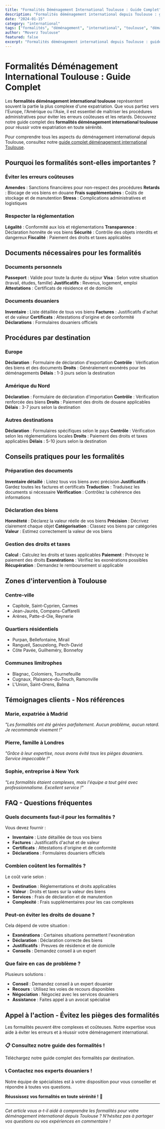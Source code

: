 ```yaml
---
title: "Formalités Déménagement International Toulouse : Guide Complet"
description: "Formalités déménagement international depuis Toulouse : guide complet des démarches. Documents nécessaires, procédures, conseils pratiques. Évitez les erreurs coûteuses."
date: "2024-01-15"
category: "international"
tags: ["formalités", "déménagement", "international", "toulouse", "démarches"]
author: "Moverz Toulouse"
featured: false
excerpt: "Formalités déménagement international depuis Toulouse : guide complet des démarches. Documents nécessaires, procédures, conseils pratiques."
---
```


# Formalités Déménagement International Toulouse : Guide Complet

Les **formalités déménagement international toulouse** représentent souvent la partie la plus complexe d'une expatriation. Que vous partiez vers l'Europe, l'Amérique ou l'Asie, il est essentiel de maîtriser les procédures administratives pour éviter les erreurs coûteuses et les retards. Découvrez notre guide complet des **formalités déménagement international toulouse** pour réussir votre expatriation en toute sérénité.

Pour comprendre tous les aspects du déménagement international depuis Toulouse, consultez notre [guide complet déménagement international Toulouse](/blog/international/demenagement-international-toulouse).

## Pourquoi les formalités sont-elles importantes ?

### Éviter les erreurs coûteuses

**Amendes** : Sanctions financières pour non-respect des procédures
**Retards** : Blocage de vos biens en douane
**Frais supplémentaires** : Coûts de stockage et de manutention
**Stress** : Complications administratives et logistiques

### Respecter la réglementation

**Légalité** : Conformité aux lois et réglementations
**Transparence** : Déclaration honnête de vos biens
**Sécurité** : Contrôle des objets interdits et dangereux
**Fiscalité** : Paiement des droits et taxes applicables

## Documents nécessaires pour les formalités

### Documents personnels

**Passeport** : Valide pour toute la durée du séjour
**Visa** : Selon votre situation (travail, études, famille)
**Justificatifs** : Revenus, logement, emploi
**Attestations** : Certificats de résidence et de domicile

### Documents douaniers

**Inventaire** : Liste détaillée de tous vos biens
**Factures** : Justificatifs d'achat et de valeur
**Certificats** : Attestations d'origine et de conformité
**Déclarations** : Formulaires douaniers officiels

## Procédures par destination

### Europe

**Déclaration** : Formulaire de déclaration d'exportation
**Contrôle** : Vérification des biens et des documents
**Droits** : Généralement exonérés pour les déménagements
**Délais** : 1-3 jours selon la destination

### Amérique du Nord

**Déclaration** : Formulaire de déclaration d'importation
**Contrôle** : Vérification renforcée des biens
**Droits** : Paiement des droits de douane applicables
**Délais** : 3-7 jours selon la destination

### Autres destinations

**Déclaration** : Formulaires spécifiques selon le pays
**Contrôle** : Vérification selon les réglementations locales
**Droits** : Paiement des droits et taxes applicables
**Délais** : 5-10 jours selon la destination

## Conseils pratiques pour les formalités

### Préparation des documents

**Inventaire détaillé** : Listez tous vos biens avec précision
**Justificatifs** : Gardez toutes les factures et certificats
**Traduction** : Traduisez les documents si nécessaire
**Vérification** : Contrôlez la cohérence des informations

### Déclaration des biens

**Honnêteté** : Déclarez la valeur réelle de vos biens
**Précision** : Décrivez clairement chaque objet
**Catégorisation** : Classez vos biens par catégories
**Valeur** : Estimez correctement la valeur de vos biens

### Gestion des droits et taxes

**Calcul** : Calculez les droits et taxes applicables
**Paiement** : Prévoyez le paiement des droits
**Exonérations** : Vérifiez les exonérations possibles
**Récupération** : Demandez le remboursement si applicable

## Zones d'intervention à Toulouse

### Centre-ville
- Capitole, Saint-Cyprien, Carmes
- Jean-Jaurès, Compans-Caffarelli
- Arènes, Patte-d-Oie, Reynerie

### Quartiers résidentiels
- Purpan, Bellefontaine, Mirail
- Rangueil, Saouzelong, Pech-David
- Côte Pavée, Guilheméry, Bonnefoy

### Communes limitrophes
- Blagnac, Colomiers, Tournefeuille
- Cugnaux, Plaisance-du-Touch, Ramonville
- L'Union, Saint-Orens, Balma

## Témoignages clients - Nos références

### Marie, expatriée à Madrid
*"Les formalités ont été gérées parfaitement. Aucun problème, aucun retard. Je recommande vivement !"*

### Pierre, famille à Londres
*"Grâce à leur expertise, nous avons évité tous les pièges douaniers. Service impeccable !"*

### Sophie, entreprise à New York
*"Les formalités étaient complexes, mais l'équipe a tout géré avec professionnalisme. Excellent service !"*

## FAQ - Questions fréquentes

### Quels documents faut-il pour les formalités ?

Vous devez fournir :
- **Inventaire** : Liste détaillée de tous vos biens
- **Factures** : Justificatifs d'achat et de valeur
- **Certificats** : Attestations d'origine et de conformité
- **Déclarations** : Formulaires douaniers officiels

### Combien coûtent les formalités ?

Le coût varie selon :
- **Destination** : Réglementations et droits applicables
- **Valeur** : Droits et taxes sur la valeur des biens
- **Services** : Frais de déclaration et de manutention
- **Complexité** : Frais supplémentaires pour les cas complexes

### Peut-on éviter les droits de douane ?

Cela dépend de votre situation :
- **Exonérations** : Certaines situations permettent l'exonération
- **Déclaration** : Déclaration correcte des biens
- **Justificatifs** : Preuves de résidence et de domicile
- **Conseils** : Demandez conseil à un expert

### Que faire en cas de problème ?

Plusieurs solutions :
- **Conseil** : Demandez conseil à un expert douanier
- **Recours** : Utilisez les voies de recours disponibles
- **Négociation** : Négociez avec les services douaniers
- **Assistance** : Faites appel à un avocat spécialisé

## Appel à l'action - Évitez les pièges des formalités

Les formalités peuvent être complexes et coûteuses. Notre expertise vous aide à éviter les erreurs et à réussir votre déménagement international.

### 📋 **Consultez notre guide des formalités !**

Téléchargez notre guide complet des formalités par destination.

### 📞 **Contactez nos experts douaniers !**

Notre équipe de spécialistes est à votre disposition pour vous conseiller et répondre à toutes vos questions.

**Réussissez vos formalités en toute sérénité !** 🚚

---

*Cet article vous a-t-il aidé à comprendre les formalités pour votre déménagement international depuis Toulouse ? N'hésitez pas à partager vos questions ou vos expériences en commentaire !*


